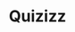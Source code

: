 ---
title : "Quizizz"
description :  "Web tool gratis dan super untuk membuat permainan kuis dan pembelajaran interaktif yang digunakan dalam pembelajaran di kelas"
images : 
  - cover/quizizz.png
cover : 
  - cover/quizizz.png
---